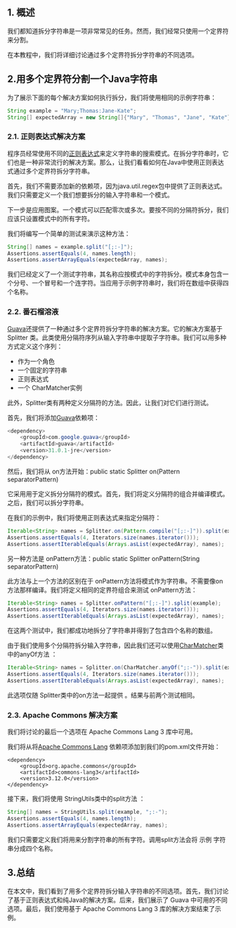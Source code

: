 ## 1. 概述

我们都知道拆分字符串是一项非常常见的任务。然而，我们经常只使用一个定界符来分割。

在本教程中，我们将详细讨论通过多个定界符拆分字符串的不同选项。

## 2.用多个定界符分割一个Java字符串

为了展示下面的每个解决方案如何执行拆分，我们将使用相同的示例字符串：

```java
String example = "Mary;Thomas:Jane-Kate";
String[] expectedArray = new String[]{"Mary", "Thomas", "Jane", "Kate"};
```

### 2.1. 正则表达式解决方案

程序员经常使用不同的[正则表达式](https://www.baeldung.com/regular-expressions-java)来定义字符串的搜索模式。在拆分字符串时，它们也是一种非常流行的解决方案。那么，让我们看看如何在Java中使用正则表达式通过多个定界符拆分字符串。

首先，我们不需要添加新的依赖项，因为java.util.regex包中提供了正则表达式。 我们只需要定义一个我们想要拆分的输入字符串和一个模式。

下一步是应用图案。一个模式可以匹配零次或多次。要按不同的分隔符拆分，我们应该只设置模式中的所有字符。

我们将编写一个简单的测试来演示这种方法：

```java
String[] names = example.split("[;:-]");
Assertions.assertEquals(4, names.length);
Assertions.assertArrayEquals(expectedArray, names);
```

我们已经定义了一个测试字符串，其名称应按模式中的字符拆分。模式本身包含一个分号、一个冒号和一个连字符。当应用于示例字符串时，我们将在数组中获得四个名称。

### 2.2. 番石榴溶液

[Guava](https://www.baeldung.com/guava-guide)还提供了一种通过多个定界符拆分字符串的解决方案。它的解决方案基于Splitter 类。此类使用分隔符序列从输入字符串中提取子字符串。我们可以用多种方式定义这个序列：

-   作为一个角色
-   一个固定的字符串
-   正则表达式
-   一个 CharMatcher实例

此外，Splitter类有两种定义分隔符的方法。因此，让我们对它们进行测试。

首先，我们将添加[Guava](https://search.maven.org/artifact/com.google.guava/guava/31.0.1-jre/bundle)依赖项：

```java
<dependency>
    <groupId>com.google.guava</groupId>
    <artifactId>guava</artifactId>
    <version>31.0.1-jre</version>
</dependency>
```

然后，我们将从 on方法开始：public static Splitter on(Pattern separatorPattern)

它采用用于定义拆分分隔符的模式。首先，我们将定义分隔符的组合并编译模式。之后，我们可以拆分字符串。

在我们的示例中，我们将使用正则表达式来指定分隔符：

```java
Iterable<String> names = Splitter.on(Pattern.compile("[;:-]")).split(example);
Assertions.assertEquals(4, Iterators.size(names.iterator()));
Assertions.assertIterableEquals(Arrays.asList(expectedArray), names);
```

另一种方法是 onPattern方法：public static Splitter onPattern(String separatorPattern)

此方法与上一个方法的区别在于 onPattern方法将模式作为字符串。不需要像on方法那样编译。我们将定义相同的定界符组合来测试 onPattern方法：

```java
Iterable<String> names = Splitter.onPattern("[;:-]").split(example);
Assertions.assertEquals(4, Iterators.size(names.iterator()));
Assertions.assertIterableEquals(Arrays.asList(expectedArray), names);
```

在这两个测试中，我们都成功地拆分了字符串并得到了包含四个名称的数组。

由于我们使用多个分隔符拆分输入字符串，因此我们还可以使用[CharMatcher](https://www.baeldung.com/guava-string-charmatcher)类中的anyOf方法 ： 

```java
Iterable<String> names = Splitter.on(CharMatcher.anyOf(";:-")).split(example);
Assertions.assertEquals(4, Iterators.size(names.iterator()));
Assertions.assertIterableEquals(Arrays.asList(expectedArray), names);
```

此选项仅随 Splitter类中的on方法一起提供 。结果与前两个测试相同。

### 2.3. Apache Commons 解决方案

我们将讨论的最后一个选项在 Apache Commons Lang 3 库中可用。

我们将从将[Apache Commons Lang](https://search.maven.org/artifact/org.apache.commons/commons-lang3/3.12.0/jar) 依赖项添加到我们的pom.xml文件开始：

```plaintext
<dependency>
    <groupId>org.apache.commons</groupId>
    <artifactId>commons-lang3</artifactId>
    <version>3.12.0</version>
</dependency>
```

接下来，我们将使用 StringUtils类中的split方法 ：

```java
String[] names = StringUtils.split(example, ";:-");
Assertions.assertEquals(4, names.length);
Assertions.assertArrayEquals(expectedArray, names);
```

我们只需要定义我们将用来分割字符串的所有字符。调用split方法会将 示例 字符串分成四个名称。

## 3.总结

在本文中，我们看到了用多个定界符拆分输入字符串的不同选项。首先，我们讨论了基于正则表达式和纯Java的解决方案。后来，我们展示了 Guava 中可用的不同选项。最后，我们使用基于 Apache Commons Lang 3 库的解决方案结束了示例。